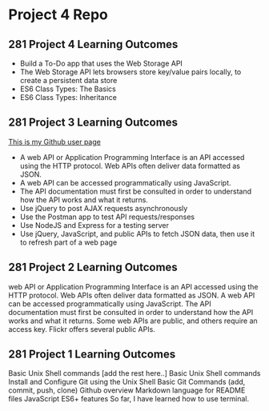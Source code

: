 # Project 4 Repo

## 281 Project 4 Learning Outcomes

- Build a To-Do app that uses the Web Storage API
- The Web Storage API lets browsers store key/value pairs locally, to
  create a persistent data store
- ES6 Class Types: The Basics
- ES6 Class Types: Inheritance

## 281 Project 3 Learning Outcomes

[This is my Github user page](https://github.com/nkatz1/nkatz1.github.io)

- A web API or Application Programming Interface is an API
  accessed using the HTTP protocol. Web APIs often deliver data
  formatted as JSON.
- A web API can be accessed programmatically using JavaScript.
- The API documentation must first be consulted in order to
  understand how the API works and what it returns.
- Use jQuery to post AJAX requests asynchronously
- Use the Postman app to test API requests/responses
- Use NodeJS and Express for a testing server
- Use jQuery, JavaScript, and public APIs to fetch JSON data, then
  use it to refresh part of a web page

## 281 Project 2 Learning Outcomes

web API or Application Programming Interface is an API accessed using the HTTP protocol.
Web APIs often deliver data formatted as JSON.
A web API can be accessed programmatically using JavaScript.
The API documentation must first be consulted in order to understand how the API works and what it returns.
Some web APIs are public, and others require an access key. Flickr offers several public APIs.

## 281 Project 1 Learning Outcomes

Basic Unix Shell commands
[add the rest here..]
Basic Unix Shell commands
Install and Configure Git using the Unix Shell
Basic Git Commands (add, commit, push, clone)
Github overview
Markdown language for README files
JavaScript ES6+ features
So far, I have learned how to use terminal.

